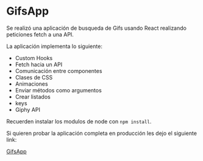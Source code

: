 # GifsApp

Se realizó una aplicación de busqueda de Gifs usando React realizando peticiones fetch a una API.

La aplicación implementa lo siguiente:

- Custom Hooks
- Fetch hacia un API
- Comunicación entre componentes
- Clases de CSS
- Animaciones
- Enviar métodos como argumentos
- Crear listados
- keys
- Giphy API

Recuerden instalar los modulos de node con `npm install`.

Si quieren probar la aplicación completa en producción les dejo el siguiente link: 

[GifsApp](https://gastonkhouri.github.io/gifs-app-react/)
